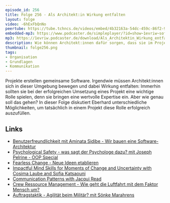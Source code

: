 ```yaml
---
episode_id: 256
title: Folge 256 - Als Architekt:in Wirkung entfalten
layout: folge
video: -6hExFbQnNo
peertube: https://tube.tchncs.de/videos/embed/4b32163a-54dc-459c-86f2-9e0348026f55
embedded-mp3: https://www.podcaster.de/simpleplayer/?id=show~1evriw~software-architektur-im-stream~pod-f6b83422deee3db8070edcbe7c8&v=1742568074
mp3: https://1evriw.podcaster.de/download/Als_Architektin_Wirkung_entfalten.mp3
description: Wie können Architekt:innen dafür sorgen, dass sie im Projekt wirksam sind?
thumbnail: folge256.png
tags:
- Organisation
- Grundlagen
- Kommunikation
---
```


Projekte erstellen gemeinsame Software. Irgendwie müssen
Architekt:innen sich in dieser Umgebung bewegen und dabei Wirkung
entfalten: Immerhin sollten sie bei der erfolgreichen Umsetzung eines
Projekt eine wichtige Rolle spielen, denn sie bringen eine wertvolle
Expertise ein. Aber wie genau soll das gehen? In dieser Folge
diskutiert Eberhard unterschiedliche Möglichkeiten, um tatsächlich in
einem Projekt diese Rolle erfolgreich auszufüllen.

## Links

- [Benutzerfreundlichkeit mit Aminata Sidibe - Wir bauen eine
  Software-Architektur](/2022/04/01/folge114.html)
- [Psychological Safety - was sagt der Psychologe dazu? mit Joseph
  Pelrine - OOP Special](/2023/06/02/folge167.html)
- [Fearless Change - Neue Ideen
  etablieren](/2024/09/27/episode233.html)
- [Impactful Mind Skills for Moments of Change and Uncertainty with
  Cosima Laube and Sofia Katsaouni](/2025/03/18/episode255.html)
- [Communication Patterns with Jacqui Read](/2025/03/14/folge254.html)
- [Crew Ressource Management - Wie geht die Luftfahrt mit dem Faktor
  Mensch um?](/2023/08/11/folge178.html)
- [Auftragstaktik - Agilität beim Militär? mit Sönke
  Marahrens](/2022/11/04/folge141.html)
